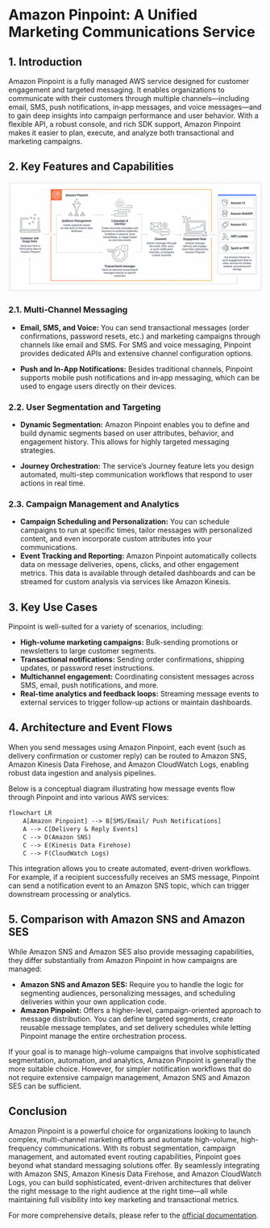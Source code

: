 # Amazon Pinpoint: A Unified Marketing Communications Service

## 1. Introduction

Amazon Pinpoint is a fully managed AWS service designed for customer engagement and targeted messaging. It enables organizations to communicate with their customers through multiple channels—including email, SMS, push notifications, in‑app messages, and voice messages—and to gain deep insights into campaign performance and user behavior. With a flexible API, a robust console, and rich SDK support, Amazon Pinpoint makes it easier to plan, execute, and analyze both transactional and marketing campaigns.
## 2. Key Features and Capabilities

![amazon-pinpoint](./_assets/amazon-pinpoint.png)

### 2.1. Multi‑Channel Messaging

- **Email, SMS, and Voice:** You can send transactional messages (order confirmations, password resets, etc.) and marketing campaigns through channels like email and SMS. For SMS and voice messaging, Pinpoint provides dedicated APIs and extensive channel configuration options.  

- **Push and In‑App Notifications:** Besides traditional channels, Pinpoint supports mobile push notifications and in‑app messaging, which can be used to engage users directly on their devices.  

### 2.2. User Segmentation and Targeting

- **Dynamic Segmentation:** Amazon Pinpoint enables you to define and build dynamic segments based on user attributes, behavior, and engagement history. This allows for highly targeted messaging strategies.  

- **Journey Orchestration:** The service’s Journey feature lets you design automated, multi-step communication workflows that respond to user actions in real time.

### 2.3. Campaign Management and Analytics

- **Campaign Scheduling and Personalization:** You can schedule campaigns to run at specific times, tailor messages with personalized content, and even incorporate custom attributes into your communications.
- **Event Tracking and Reporting:** Amazon Pinpoint automatically collects data on message deliveries, opens, clicks, and other engagement metrics. This data is available through detailed dashboards and can be streamed for custom analysis via services like Amazon Kinesis.  

## 3. Key Use Cases
Pinpoint is well-suited for a variety of scenarios, including:

- **High-volume marketing campaigns:** Bulk-sending promotions or newsletters to large customer segments.  
- **Transactional notifications:** Sending order confirmations, shipping updates, or password reset instructions.  
- **Multichannel engagement:** Coordinating consistent messages across SMS, email, push notifications, and more.  
- **Real-time analytics and feedback loops:** Streaming message events to external services to trigger follow-up actions or maintain dashboards.

## 4. Architecture and Event Flows

When you send messages using Amazon Pinpoint, each event (such as delivery confirmation or customer reply) can be routed to Amazon SNS, Amazon Kinesis Data Firehose, and Amazon CloudWatch Logs, enabling robust data ingestion and analysis pipelines.

Below is a conceptual diagram illustrating how message events flow through Pinpoint and into various AWS services:

```mermaid
flowchart LR
    A[Amazon Pinpoint] --> B[SMS/Email/ Push Notifications]
    A --> C[Delivery & Reply Events]
    C --> D(Amazon SNS)
    C --> E(Kinesis Data Firehose)
    C --> F(CloudWatch Logs)
```

This integration allows you to create automated, event-driven workflows. For example, if a recipient successfully receives an SMS message, Pinpoint can send a notification event to an Amazon SNS topic, which can trigger downstream processing or analytics.

## 5. Comparison with Amazon SNS and Amazon SES

While Amazon SNS and Amazon SES also provide messaging capabilities, they differ substantially from Amazon Pinpoint in how campaigns are managed:

- **Amazon SNS and Amazon SES:** Require you to handle the logic for segmenting audiences, personalizing messages, and scheduling deliveries within your own application code.  
- **Amazon Pinpoint:** Offers a higher-level, campaign-oriented approach to message distribution. You can define targeted segments, create reusable message templates, and set delivery schedules while letting Pinpoint manage the entire orchestration process.

If your goal is to manage high-volume campaigns that involve sophisticated segmentation, automation, and analytics, Amazon Pinpoint is generally the more suitable choice. However, for simpler notification workflows that do not require extensive campaign management, Amazon SNS and Amazon SES can be sufficient.

## Conclusion

Amazon Pinpoint is a powerful choice for organizations looking to launch complex, multi-channel marketing efforts and automate high-volume, high-frequency communications. With its robust segmentation, campaign management, and automated event routing capabilities, Pinpoint goes beyond what standard messaging solutions offer. By seamlessly integrating with Amazon SNS, Amazon Kinesis Data Firehose, and Amazon CloudWatch Logs, you can build sophisticated, event-driven architectures that deliver the right message to the right audience at the right time—all while maintaining full visibility into key marketing and transactional metrics.

For more comprehensive details, please refer to the [official documentation](https://aws.amazon.com/pinpoint/?nc=sn&loc=0).